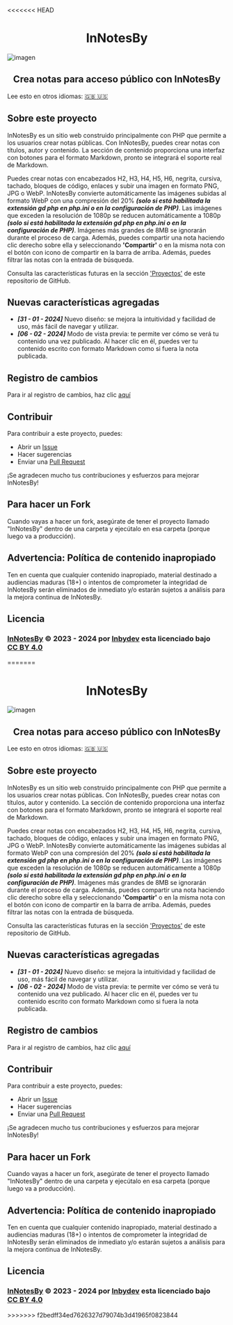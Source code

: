 <<<<<<< HEAD
<div align="center">
  
# InNotesBy
  
</div>

![imagen](https://github.com/Inbydev/InNotesBy/assets/139036190/2c2605e4-31d6-4ec7-a880-4f7e96a4f8c3)


<div align="center">
  
## Crea notas para acceso público con InNotesBy
  
</div>

Lee esto en otros idiomas: [🇬🇧 🇺🇸](/README.md)

## Sobre este proyecto

InNotesBy es un sitio web construido principalmente con PHP que permite a los usuarios crear notas públicas. Con InNotesBy, puedes crear notas con títulos, autor y contenido. La sección de contenido proporciona una interfaz con botones para el formato Markdown, pronto se integrará el soporte real de Markdown.

Puedes crear notas con encabezados H2, H3, H4, H5, H6, negrita, cursiva, tachado, bloques de código, enlaces y subir una imagen en formato PNG, JPG o WebP. InNotesBy convierte automáticamente las imágenes subidas al formato WebP con una compresión del 20% ***(solo si está habilitada la extensión gd php en php.ini o en la configuración de PHP)***. Las imágenes que exceden la resolución de 1080p se reducen automáticamente a 1080p ***(solo si está habilitada la extensión gd php en php.ini o en la configuración de PHP)***. Imágenes más grandes de 8MB se ignorarán durante el proceso de carga. Además, puedes compartir una nota haciendo clic derecho sobre ella y seleccionando **'Compartir'** o en la misma nota con el botón con icono de compartir en la barra de arriba. Además, puedes filtrar las notas con la entrada de búsqueda.

Consulta las características futuras en la sección ['Proyectos'](https://github.com/Inbydev/InNotesBy/projects?query=is%3Aopen) de este repositorio de GitHub.

## Nuevas características agregadas
- ***[31 - 01 - 2024]*** Nuevo diseño: se mejora la intuitividad y facilidad de uso, más fácil de navegar y utilizar.
- ***[06 - 02 - 2024]*** Modo de vista previa: te permite ver cómo se verá tu contenido una vez publicado. Al hacer clic en él, puedes ver tu contenido escrito con formato Markdown como si fuera la nota publicada.

## Registro de cambios

Para ir al registro de cambios, haz clic [aquí](./changelog.md)

## Contribuir

Para contribuir a este proyecto, puedes:
- Abrir un [Issue](https://github.com/Inbydev/InNotesBy/issues/)
- Hacer sugerencias
- Enviar una [Pull Request](https://github.com/Inbydev/InNotesBy/pulls)

¡Se agradecen mucho tus contribuciones y esfuerzos para mejorar InNotesBy!

## Para hacer un Fork

Cuando vayas a hacer un fork, asegúrate de tener el proyecto llamado "InNotesBy" dentro de una carpeta y ejecútalo en esa carpeta (porque luego va a producción).

## Advertencia: Política de contenido inapropiado

Ten en cuenta que cualquier contenido inapropiado, material destinado a audiencias maduras (18+) o intentos de comprometer la integridad de InNotesBy serán eliminados de inmediato y/o estarán sujetos a análisis para la mejora continua de InNotesBy.


## Licencia

<h3>
<a href="https://github.com/Inbydev/InNotesBy">InNotesBy</a> © 2023 - 2024
por
<a href="https://github.com/Inbydev">Inbydev</a>
esta licenciado bajo
<a href="http://creativecommons.org/licenses/by/4.0/?ref=chooser-v1" target="_blank" style="display:inline-block;">CC BY 4.0
</a>
</h3>
=======
<div align="center">
  
# InNotesBy
  
</div>

![imagen](https://github.com/Inbydev/InNotesBy/assets/139036190/2c2605e4-31d6-4ec7-a880-4f7e96a4f8c3)


<div align="center">
  
## Crea notas para acceso público con InNotesBy
  
</div>

Lee esto en otros idiomas: [🇬🇧 🇺🇸](/README.md)

## Sobre este proyecto

InNotesBy es un sitio web construido principalmente con PHP que permite a los usuarios crear notas públicas. Con InNotesBy, puedes crear notas con títulos, autor y contenido. La sección de contenido proporciona una interfaz con botones para el formato Markdown, pronto se integrará el soporte real de Markdown.

Puedes crear notas con encabezados H2, H3, H4, H5, H6, negrita, cursiva, tachado, bloques de código, enlaces y subir una imagen en formato PNG, JPG o WebP. InNotesBy convierte automáticamente las imágenes subidas al formato WebP con una compresión del 20% ***(solo si está habilitada la extensión gd php en php.ini o en la configuración de PHP)***. Las imágenes que exceden la resolución de 1080p se reducen automáticamente a 1080p ***(solo si está habilitada la extensión gd php en php.ini o en la configuración de PHP)***. Imágenes más grandes de 8MB se ignorarán durante el proceso de carga. Además, puedes compartir una nota haciendo clic derecho sobre ella y seleccionando **'Compartir'** o en la misma nota con el botón con icono de compartir en la barra de arriba. Además, puedes filtrar las notas con la entrada de búsqueda.

Consulta las características futuras en la sección ['Proyectos'](https://github.com/Inbydev/InNotesBy/projects?query=is%3Aopen) de este repositorio de GitHub.

## Nuevas características agregadas
- ***[31 - 01 - 2024]*** Nuevo diseño: se mejora la intuitividad y facilidad de uso, más fácil de navegar y utilizar.
- ***[06 - 02 - 2024]*** Modo de vista previa: te permite ver cómo se verá tu contenido una vez publicado. Al hacer clic en él, puedes ver tu contenido escrito con formato Markdown como si fuera la nota publicada.

## Registro de cambios

Para ir al registro de cambios, haz clic [aquí](/changelog.md)

## Contribuir

Para contribuir a este proyecto, puedes:
- Abrir un [Issue](https://github.com/Inbydev/InNotesBy/issues/)
- Hacer sugerencias
- Enviar una [Pull Request](https://github.com/Inbydev/InNotesBy/pulls)

¡Se agradecen mucho tus contribuciones y esfuerzos para mejorar InNotesBy!

## Para hacer un Fork

Cuando vayas a hacer un fork, asegúrate de tener el proyecto llamado "InNotesBy" dentro de una carpeta y ejecútalo en esa carpeta (porque luego va a producción).

## Advertencia: Política de contenido inapropiado

Ten en cuenta que cualquier contenido inapropiado, material destinado a audiencias maduras (18+) o intentos de comprometer la integridad de InNotesBy serán eliminados de inmediato y/o estarán sujetos a análisis para la mejora continua de InNotesBy.


## Licencia

<h3>
<a href="https://github.com/Inbydev/InNotesBy">InNotesBy</a> © 2023 - 2024
por
<a href="https://github.com/Inbydev">Inbydev</a>
esta licenciado bajo
<a href="http://creativecommons.org/licenses/by/4.0/?ref=chooser-v1" target="_blank" style="display:inline-block;">CC BY 4.0
</a>
</h3>
>>>>>>> f2bedff34ed7626327d79074b3d41965f0823844
